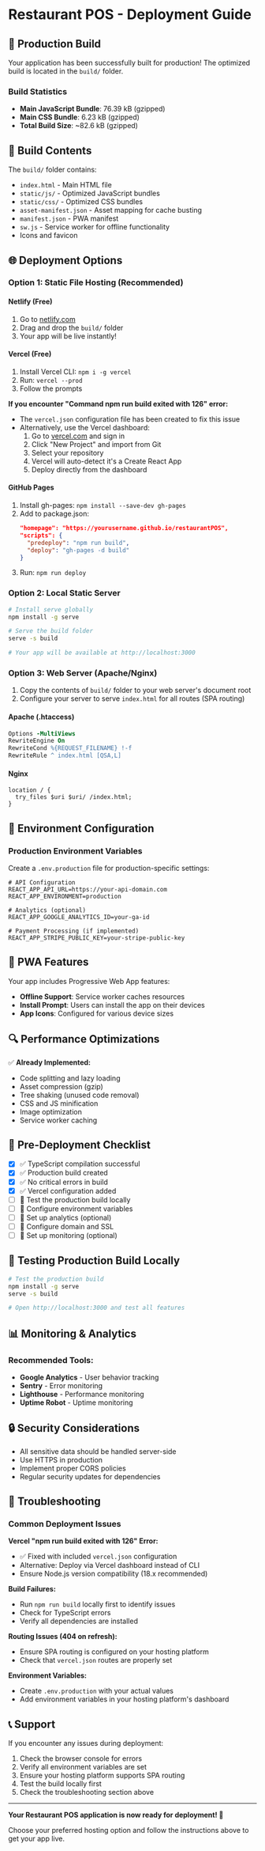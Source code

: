 # Restaurant POS - Deployment Guide

## 🚀 Production Build

Your application has been successfully built for production! The optimized build is located in the `build/` folder.

### Build Statistics
- **Main JavaScript Bundle**: 76.39 kB (gzipped)
- **Main CSS Bundle**: 6.23 kB (gzipped)
- **Total Build Size**: ~82.6 kB (gzipped)

## 📁 Build Contents

The `build/` folder contains:
- `index.html` - Main HTML file
- `static/js/` - Optimized JavaScript bundles
- `static/css/` - Optimized CSS bundles
- `asset-manifest.json` - Asset mapping for cache busting
- `manifest.json` - PWA manifest
- `sw.js` - Service worker for offline functionality
- Icons and favicon

## 🌐 Deployment Options

### Option 1: Static File Hosting (Recommended)

#### Netlify (Free)
1. Go to [netlify.com](https://netlify.com)
2. Drag and drop the `build/` folder
3. Your app will be live instantly!

#### Vercel (Free)
1. Install Vercel CLI: `npm i -g vercel`
2. Run: `vercel --prod`
3. Follow the prompts

**If you encounter "Command npm run build exited with 126" error:**
- The `vercel.json` configuration file has been created to fix this issue
- Alternatively, use the Vercel dashboard:
  1. Go to [vercel.com](https://vercel.com) and sign in
  2. Click "New Project" and import from Git
  3. Select your repository
  4. Vercel will auto-detect it's a Create React App
  5. Deploy directly from the dashboard

#### GitHub Pages
1. Install gh-pages: `npm install --save-dev gh-pages`
2. Add to package.json:
   ```json
   "homepage": "https://yourusername.github.io/restaurantPOS",
   "scripts": {
     "predeploy": "npm run build",
     "deploy": "gh-pages -d build"
   }
   ```
3. Run: `npm run deploy`

### Option 2: Local Static Server

```bash
# Install serve globally
npm install -g serve

# Serve the build folder
serve -s build

# Your app will be available at http://localhost:3000
```

### Option 3: Web Server (Apache/Nginx)

1. Copy the contents of `build/` folder to your web server's document root
2. Configure your server to serve `index.html` for all routes (SPA routing)

#### Apache (.htaccess)
```apache
Options -MultiViews
RewriteEngine On
RewriteCond %{REQUEST_FILENAME} !-f
RewriteRule ^ index.html [QSA,L]
```

#### Nginx
```nginx
location / {
  try_files $uri $uri/ /index.html;
}
```

## 🔧 Environment Configuration

### Production Environment Variables
Create a `.env.production` file for production-specific settings:

```env
# API Configuration
REACT_APP_API_URL=https://your-api-domain.com
REACT_APP_ENVIRONMENT=production

# Analytics (optional)
REACT_APP_GOOGLE_ANALYTICS_ID=your-ga-id

# Payment Processing (if implemented)
REACT_APP_STRIPE_PUBLIC_KEY=your-stripe-public-key
```

## 📱 PWA Features

Your app includes Progressive Web App features:
- **Offline Support**: Service worker caches resources
- **Install Prompt**: Users can install the app on their devices
- **App Icons**: Configured for various device sizes

## 🔍 Performance Optimizations

✅ **Already Implemented:**
- Code splitting and lazy loading
- Asset compression (gzip)
- Tree shaking (unused code removal)
- CSS and JS minification
- Image optimization
- Service worker caching

## 🚨 Pre-Deployment Checklist

- [x] ✅ TypeScript compilation successful
- [x] ✅ Production build created
- [x] ✅ No critical errors in build
- [x] ✅ Vercel configuration added
- [ ] 🔄 Test the production build locally
- [ ] 🔄 Configure environment variables
- [ ] 🔄 Set up analytics (optional)
- [ ] 🔄 Configure domain and SSL
- [ ] 🔄 Set up monitoring (optional)

## 🧪 Testing Production Build Locally

```bash
# Test the production build
npm install -g serve
serve -s build

# Open http://localhost:3000 and test all features
```

## 📊 Monitoring & Analytics

### Recommended Tools:
- **Google Analytics** - User behavior tracking
- **Sentry** - Error monitoring
- **Lighthouse** - Performance monitoring
- **Uptime Robot** - Uptime monitoring

## 🔒 Security Considerations

- All sensitive data should be handled server-side
- Use HTTPS in production
- Implement proper CORS policies
- Regular security updates for dependencies

## 🔧 Troubleshooting

### Common Deployment Issues

**Vercel "npm run build exited with 126" Error:**
- ✅ Fixed with included `vercel.json` configuration
- Alternative: Deploy via Vercel dashboard instead of CLI
- Ensure Node.js version compatibility (18.x recommended)

**Build Failures:**
- Run `npm run build` locally first to identify issues
- Check for TypeScript errors
- Verify all dependencies are installed

**Routing Issues (404 on refresh):**
- Ensure SPA routing is configured on your hosting platform
- Check that `vercel.json` routes are properly set

**Environment Variables:**
- Create `.env.production` with your actual values
- Add environment variables in your hosting platform's dashboard

## 📞 Support

If you encounter any issues during deployment:
1. Check the browser console for errors
2. Verify all environment variables are set
3. Ensure your hosting platform supports SPA routing
4. Test the build locally first
5. Check the troubleshooting section above

---

**Your Restaurant POS application is now ready for deployment! 🎉**

Choose your preferred hosting option and follow the instructions above to get your app live.